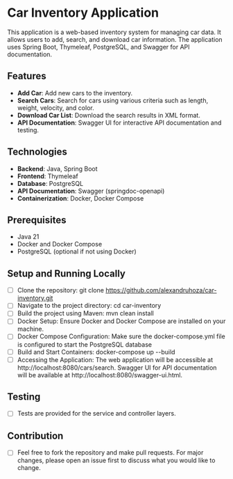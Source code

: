 # Car Inventory Application

This application is a web-based inventory system for managing car data. It allows users to add, search, and download car information. The application uses Spring Boot, Thymeleaf, PostgreSQL, and Swagger for API documentation.

## Features

- **Add Car**: Add new cars to the inventory.
- **Search Cars**: Search for cars using various criteria such as length, weight, velocity, and color.
- **Download Car List**: Download the search results in XML format.
- **API Documentation**: Swagger UI for interactive API documentation and testing.

## Technologies

- **Backend**: Java, Spring Boot
- **Frontend**: Thymeleaf
- **Database**: PostgreSQL
- **API Documentation**: Swagger (springdoc-openapi)
- **Containerization**: Docker, Docker Compose

## Prerequisites

- Java 21
- Docker and Docker Compose
- PostgreSQL (optional if not using Docker)

## Setup and Running Locally

- [ ] Clone the repository: git clone https://github.com/alexandruhoza/car-inventory.git
- [ ] Navigate to the project directory: cd car-inventory
- [ ] Build the project using Maven: mvn clean install
- [ ] Docker Setup: Ensure Docker and Docker Compose are installed on your machine.
- [ ] Docker Compose Configuration: Make sure the docker-compose.yml file is configured to start the PostgreSQL database
- [ ] Build and Start Containers: docker-compose up --build
- [ ] Accessing the Application: The web application will be accessible at http://localhost:8080/cars/search.
     Swagger UI for API documentation will be available at http://localhost:8080/swagger-ui.html.

## Testing
- [ ] Tests are provided for the service and controller layers.


## Contribution

- [ ] Feel free to fork the repository and make pull requests. For major changes, please open an issue first to discuss what you would like to change.